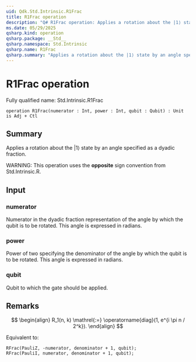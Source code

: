 ```yaml
---
uid: Qdk.Std.Intrinsic.R1Frac
title: R1Frac operation
description: "Q# R1Frac operation: Applies a rotation about the |1⟩ state by an angle specified as a dyadic fraction.  WARNING: This operation uses the **opposite** sign convention from Std.Intrinsic.R."
ms.date: 05/29/2025
qsharp.kind: operation
qsharp.package: __Std__
qsharp.namespace: Std.Intrinsic
qsharp.name: R1Frac
qsharp.summary: "Applies a rotation about the |1⟩ state by an angle specified as a dyadic fraction.  WARNING: This operation uses the **opposite** sign convention from Std.Intrinsic.R."
---
```


# R1Frac operation

Fully qualified name: Std.Intrinsic.R1Frac

```qsharp
operation R1Frac(numerator : Int, power : Int, qubit : Qubit) : Unit is Adj + Ctl
```

## Summary
Applies a rotation about the |1⟩ state by an angle specified
as a dyadic fraction.

WARNING:
This operation uses the **opposite** sign convention from
Std.Intrinsic.R.

## Input
### numerator
Numerator in the dyadic fraction representation of the angle
by which the qubit is to be rotated. This angle is expressed in radians.
### power
Power of two specifying the denominator of the angle by which
the qubit is to be rotated. This angle is expressed in radians.
### qubit
Qubit to which the gate should be applied.

## Remarks
$$
\begin{align}
    R_1(n, k) \mathrel{:=}
    \operatorname{diag}(1, e^{i \pi n / 2^k}).
\end{align}
$$

Equivalent to:
```qsharp
RFrac(PauliZ, -numerator, denominator + 1, qubit);
RFrac(PauliI, numerator, denominator + 1, qubit);
```
